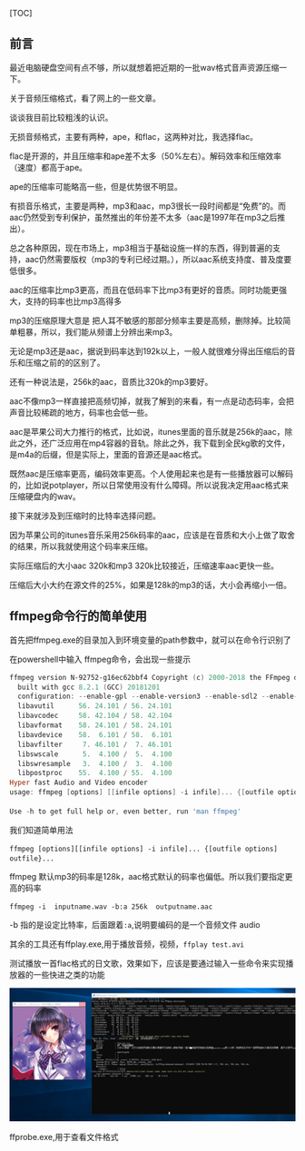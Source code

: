 

[TOC]



## 前言

最近电脑硬盘空间有点不够，所以就想着把近期的一批wav格式音声资源压缩一下。

关于音频压缩格式，看了网上的一些文章。

谈谈我目前比较粗浅的认识。

无损音频格式，主要有两种，ape，和flac，这两种对比，我选择flac。

flac是开源的，并且压缩率和ape差不太多（50%左右）。解码效率和压缩效率（速度）都高于ape。

ape的压缩率可能略高一些，但是优势很不明显。



有损音乐格式，主要是两种，mp3和aac，mp3很长一段时间都是“免费”的。而aac仍然受到专利保护，虽然推出的年份差不太多（aac是1997年在mp3之后推出）。

总之各种原因，现在市场上，mp3相当于基础设施一样的东西，得到普遍的支持，aac仍然需要版权（mp3的专利已经过期。），所以aac系统支持度、普及度要低很多。

aac的压缩率比mp3更高，而且在低码率下比mp3有更好的音质。同时功能更强大，支持的码率也比mp3高得多



mp3的压缩原理大意是 把人耳不敏感的那部分频率主要是高频，删除掉。比较简单粗暴，所以，我们能从频谱上分辨出来mp3。

无论是mp3还是aac，据说到码率达到192k以上，一般人就很难分得出压缩后的音乐和压缩之前的的区别了。

还有一种说法是，256k的aac，音质比320k的mp3要好。

aac不像mp3一样直接把高频切掉，就我了解到的来看，有一点是动态码率，会把声音比较稀疏的地方，码率也会低一些。

aac是苹果公司大力推行的格式，比如说，itunes里面的音乐就是256k的aac，除此之外，还广泛应用在mp4容器的音轨。除此之外，我下载到全民kg歌的文件，是m4a的后缀，但是实际上，里面的音源还是aac格式。



既然aac是压缩率更高，编码效率更高。个人使用起来也是有一些播放器可以解码的，比如说potplayer，所以日常使用没有什么障碍。所以说我决定用aac格式来压缩硬盘内的wav。

接下来就涉及到压缩时的比特率选择问题。

因为苹果公司的itunes音乐采用256k码率的aac，应该是在音质和大小上做了取舍的结果，所以我就使用这个码率来压缩。

实际压缩后的大小aac 320k和mp3 320k比较接近，压缩速率aac更快一些。

压缩后大小大约在源文件的25%，如果是128k的mp3的话，大小会再缩小一倍。





## ffmpeg命令行的简单使用

首先把ffmpeg.exe的目录加入到环境变量的path参数中，就可以在命令行识别了

在powershell中输入 ffmpeg命令，会出现一些提示

```powershell
ffmpeg version N-92752-g16ec62bbf4 Copyright (c) 2000-2018 the FFmpeg developers
  built with gcc 8.2.1 (GCC) 20181201
  configuration: --enable-gpl --enable-version3 --enable-sdl2 --enable-fontconfig --enable-gnutls --enable-iconv --enable-libass --enable-libbluray --enable-libfreetype --enable-libmp3lame --enable-libopencore-amrnb --enable-libopencore-amrwb --enable-libopenjpeg --enable-libopus --enable-libshine --enable-libsnappy --enable-libsoxr --enable-libtheora --enable-libtwolame --enable-libvpx --enable-libwavpack --enable-libwebp --enable-libx264 --enable-libx265 --enable-libxml2 --enable-libzimg --enable-lzma --enable-zlib --enable-gmp --enable-libvidstab --enable-libvorbis --enable-libvo-amrwbenc --enable-libmysofa --enable-libspeex --enable-libxvid --enable-libaom --enable-libmfx --enable-amf --enable-ffnvcodec --enable-cuvid --enable-d3d11va --enable-nvenc --enable-nvdec --enable-dxva2 --enable-avisynth --enable-libopenmpt
  libavutil      56. 24.101 / 56. 24.101
  libavcodec     58. 42.104 / 58. 42.104
  libavformat    58. 24.101 / 58. 24.101
  libavdevice    58.  6.101 / 58.  6.101
  libavfilter     7. 46.101 /  7. 46.101
  libswscale      5.  4.100 /  5.  4.100
  libswresample   3.  4.100 /  3.  4.100
  libpostproc    55.  4.100 / 55.  4.100
Hyper fast Audio and Video encoder
usage: ffmpeg [options] [[infile options] -i infile]... {[outfile options] outfile}...

Use -h to get full help or, even better, run 'man ffmpeg'
```



我们知道简单用法

`ffmpeg [options][[infile options] -i infile]... {[outfile options] outfile}...`

ffmpeg 默认mp3的码率是128k，aac格式默认的码率也偏低。所以我们要指定更高的码率

`ffmpeg -i  inputname.wav -b:a 256k  outputname.aac`

-b 指的是设定比特率，后面跟着`:a`,说明要编码的是一个音频文件 audio



其余的工具还有ffplay.exe,用于播放音频，视频，`ffplay test.avi  `

测试播放一首flac格式的日文歌，效果如下，应该是要通过输入一些命令来实现播放器的一些快进之类的功能

![1545572635163](assets/1545572635163.png)

ffprobe.exe,用于查看文件格式